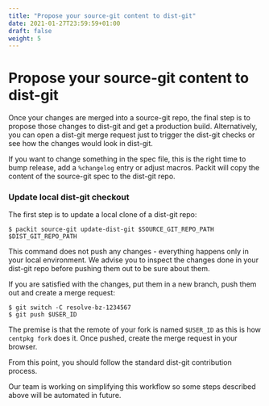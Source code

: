 ```yaml
---
title: "Propose your source-git content to dist-git"
date: 2021-01-27T23:59:59+01:00
draft: false
weight: 5
---
```


# Propose your source-git content to dist-git

Once your changes are merged into a source-git repo, the final step is to
propose those changes to dist-git and get a production build. Alternatively,
you can open a dist-git merge request just to trigger the dist-git checks or
see how the changes would look in dist-git.

If you want to change something in the spec file, this is the right time to
bump release, add a `%changelog` entry or adjust macros. Packit will copy the
content of the source-git spec to the dist-git repo.


### Update local dist-git checkout

The first step is to update a local clone of a dist-git repo:

    $ packit source-git update-dist-git $SOURCE_GIT_REPO_PATH $DIST_GIT_REPO_PATH

This command does not push any changes - everything happens only in your local
environment. We advise you to inspect the changes done in your dist-git repo
before pushing them out to be sure about them.

If you are satisfied with the changes, put them in a new branch, push them out
and create a merge request:

    $ git switch -C resolve-bz-1234567
    $ git push $USER_ID

The premise is that the remote of your fork is named `$USER_ID` as this is how
`centpkg fork` does it. Once pushed, create the merge request in your browser.

From this point, you should follow the standard dist-git contribution process.

Our team is working on simplifying this workflow so some steps described above
will be automated in future.

